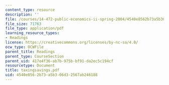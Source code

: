 ```yaml
---
content_type: resource
description: ''
file: /courses/14-472-public-economics-ii-spring-2004/4540e8562b73a5b306d32567ab246188_taxingsavings.pdf
file_size: 71763
file_type: application/pdf
learning_resource_types:
- Readings
license: https://creativecommons.org/licenses/by-nc-sa/4.0/
ocw_type: OCWFile
parent_title: Readings
parent_type: CourseSection
parent_uid: 417e4f36-ab7b-975b-bf91-da2ec5c194cf
resourcetype: Document
title: taxingsavings.pdf
uid: 4540e856-2b73-a5b3-06d3-2567ab246188
---
```


